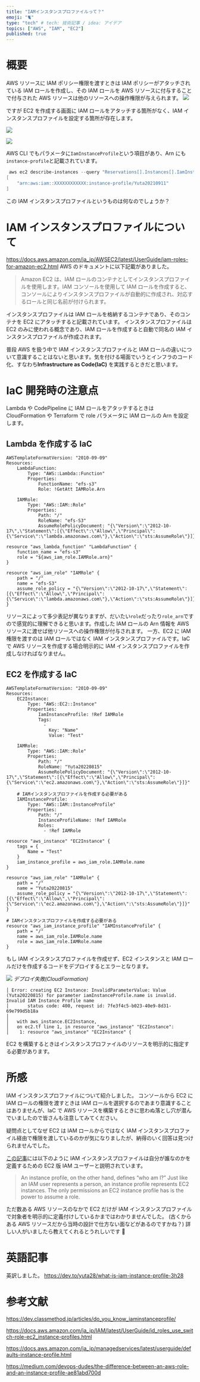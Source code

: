 ```yaml
---
title: "IAMインスタンスプロファイルって？"
emoji: "🐈"
type: "tech" # tech: 技術記事 / idea: アイデア
topics: ["AWS", "IAM", "EC2"]
published: true
---
```


# 概要

AWS リソースに IAM ポリシー権限を渡すときは IAM ポリシーがアタッチされている IAM ロールを作成し、その IAM ロールを AWS リソースに付与することで付与された AWS リソースは他のリソースへの操作権限が与えられます。
![](/images/ec2-iam-instance-profile/image3.png)

ですが EC2 を作成する画面に IAM ロールをアタッチする箇所がなく、IAM インスタンスプロファイルを設定する箇所が存在します。

![](/images/ec2-iam-instance-profile/image1.png)

![](/images/ec2-iam-instance-profile/image2.png)

AWS CLI でもパラメータに`IamInstanceProfile`という項目があり、Arn にも`instance-profile`と記載されています。

```powershell
 aws ec2 describe-instances --query "Reservations[].Instances[].IamInstanceProfile.Arn"
[
    "arn:aws:iam::XXXXXXXXXXXX:instance-profile/Yuta20210911"
]
```

この IAM インスタンスプロファイルというものは何なのでしょうか？

# IAM インスタンスプロファイルについて

https://docs.aws.amazon.com/ja_jp/AWSEC2/latest/UserGuide/iam-roles-for-amazon-ec2.html
AWS のドキュメントに以下記載がありました。

> Amazon EC2 は、IAM ロールのコンテナとしてインスタンスプロファイルを使用します。IAM コンソールを使用して IAM ロールを作成すると、コンソールによりインスタンスプロファイルが自動的に作成され、対応するロールと同じ名前が付けられます。

インスタンスプロファイルは IAM ロールを格納するコンテナであり、そのコンテナを EC2 にアタッチすると記載されています。
インスタンスプロファイルは EC2 のみに使われる概念であり、IAM ロールを作成すると自動で同名の IAM インスタンスプロファイルが作成されます。

普段 AWS を扱う中で IAM インスタンスプロファイルと IAM ロールの違いについて意識することはないと思います。気を付ける場面でいうとインフラのコード化、すなわち**Infrastructure as Code(IaC)** を実践するときだと思います。

# IaC 開発時の注意点

Lambda や CodePipeline に IAM ロールをアタッチするときは CloudFormation や Terraform で role パラメータに IAM ロールの Arn を設定します。

## Lambda を作成する IaC

```yml:CloudFormation
AWSTemplateFormatVersion: "2010-09-09"
Resources:
    LambdaFunction:
        Type: "AWS::Lambda::Function"
        Properties:
            FunctionName: "efs-s3"
            Role: !GetAtt IAMRole.Arn

    IAMRole:
        Type: "AWS::IAM::Role"
        Properties:
            Path: "/"
            RoleName: "efs-S3"
            AssumeRolePolicyDocument: "{\"Version\":\"2012-10-17\",\"Statement\":[{\"Effect\":\"Allow\",\"Principal\":{\"Service\":\"lambda.amazonaws.com\"},\"Action\":\"sts:AssumeRole\"}]}"
```

```hcl:Terraform
resource "aws_lambda_function" "LambdaFunction" {
    function_name = "efs-s3"
    role = "${aws_iam_role.IAMRole.arn}"
}

resource "aws_iam_role" "IAMRole" {
    path = "/"
    name = "efs-S3"
    assume_role_policy = "{\"Version\":\"2012-10-17\",\"Statement\":[{\"Effect\":\"Allow\",\"Principal\":{\"Service\":\"lambda.amazonaws.com\"},\"Action\":\"sts:AssumeRole\"}]}"
}
```

リソースによって多少表記が異なりますが、だいたい`role`だったり`role_arn`ですので感覚的に理解できると思います。作成した IAM ロールの Arn 情報を AWS リソースに渡せば他リソースへの操作権限が付与されます。
一方、EC2 に IAM 権限を渡すのは IAM ロールではなく IAM インスタンスプロファイルです。IaC で AWS リソースを作成する場合明示的に IAM インスタンスプロファイルを作成しなければなりません。

## EC2 を作成する IaC

```yml:CloudFormation
AWSTemplateFormatVersion: "2010-09-09"
Resources:
    EC2Instance:
        Type: "AWS::EC2::Instance"
        Properties:
            IamInstanceProfile: !Ref IAMRole
            Tags:
              -
                Key: "Name"
                Value: "Test"

    IAMRole:
        Type: "AWS::IAM::Role"
        Properties:
            Path: "/"
            RoleName: "Yuta20220815"
            AssumeRolePolicyDocument: "{\"Version\":\"2012-10-17\",\"Statement\":[{\"Effect\":\"Allow\",\"Principal\":{\"Service\":\"ec2.amazonaws.com\"},\"Action\":\"sts:AssumeRole\"}]}"

    # IAMインスタンスプロファイルを作成する必要がある
    IAMInstanceProfile:
        Type: "AWS::IAM::InstanceProfile"
        Properties:
            Path: "/"
            InstanceProfileName: !Ref IAMRole
            Roles:
              - !Ref IAMRole
```

```hcl:Terraform
resource "aws_instance" "EC2Instance" {
    tags = {
        Name = "Test"
    }
    iam_instance_profile = aws_iam_role.IAMRole.name
}

resource "aws_iam_role" "IAMRole" {
    path = "/"
    name = "Yuta20220815"
    assume_role_policy = "{\"Version\":\"2012-10-17\",\"Statement\":[{\"Effect\":\"Allow\",\"Principal\":{\"Service\":\"ec2.amazonaws.com\"},\"Action\":\"sts:AssumeRole\"}]}"
}

# IAMインスタンスプロファイルを作成する必要がある
resource "aws_iam_instance_profile" "IAMInstanceProfile" {
    path = "/"
    name = aws_iam_role.IAMRole.name
    role = aws_iam_role.IAMRole.name
}
```

もし IAM インスタンスプロファイルを作成せず、EC2 インスタンスと IAM ロールだけを作成するコードをデプロイするとエラーとなります。

![](/images/ec2-iam-instance-profile/image4.png)
_デプロイ失敗(CloudFormation)_

```console:デプロイ失敗(Terraform)
│ Error: creating EC2 Instance: InvalidParameterValue: Value (Yuta20220815) for parameter iamInstanceProfile.name is invalid. Invalid IAM Instance Profile name
│       status code: 400, request id: 7fe3f4c5-b023-40e9-8d31-69e799d5b18a
│
│   with aws_instance.EC2Instance,
│   on ec2.tf line 1, in resource "aws_instance" "EC2Instance":
│    1: resource "aws_instance" "EC2Instance" {
```

EC2 を構築するときはインスタンスプロファイルのリソースを明示的に指定する必要があります。

# 所感

IAM インスタンスプロファイルについて紹介しました。
コンソールから EC2 に IAM ロールの権限を渡すときは IAM ロールを選択するのであまり意識することはありませんが、IaC で AWS リソースを構築するときに思わぬ落とし穴が潜んでいましたので皆さんも注意してみてください。

疑問点としてなぜ EC2 は IAM ロールからではなく IAM インスタンスプロファイル経由で権限を渡しているのかが気になりましたが、納得のいく回答は見つけられませんでした。

[この記事](https://medium.com/devops-dudes/the-difference-between-an-aws-role-and-an-instance-profile-ae81abd700d)には以下のように IAM インスタンスプロファイルは自分が誰なのかを定義するための EC2 版 IAM ユーザーと説明されています。

> An instance profile, on the other hand, defines “who am I?” Just like an IAM user represents a person, an instance profile represents EC2 instances. The only permissions an EC2 instance profile has is the power to assume a role.

ただ数ある AWS リソースのなかで EC2 だけが IAM インスタンスプロファイルで対象者を明示的に定義付けしているかまではわかりませんでした。
(古くからある AWS リソースだから当時の設計で仕方ない面などがあるのですかね？)
詳しい人がいましたら教えてくれるとうれしいです 🙇

# 英語記事

英訳しました。
https://dev.to/yuta28/what-is-iam-instance-profile-3h28

# 参考文献

https://dev.classmethod.jp/articles/do_you_know_iaminstanceprofile/

https://docs.aws.amazon.com/ja_jp/IAM/latest/UserGuide/id_roles_use_switch-role-ec2_instance-profiles.html

https://docs.aws.amazon.com/ja_jp/managedservices/latest/userguide/defaults-instance-profile.html

https://medium.com/devops-dudes/the-difference-between-an-aws-role-and-an-instance-profile-ae81abd700d
